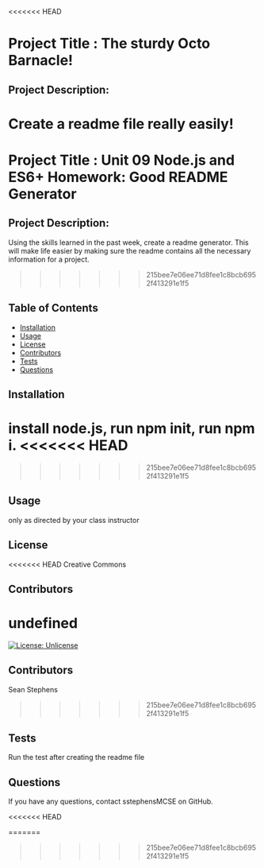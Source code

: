 
<<<<<<< HEAD
  # Project Title : The sturdy Octo Barnacle!

  ## Project Description:
  Create a readme file really easily!
=======
  # Project Title : Unit 09 Node.js and ES6+ Homework: Good README Generator

  ## Project Description:
  Using the skills learned in the past week, create a readme generator. This will make life easier by making sure the readme contains all the necessary information for a project. 
>>>>>>> 215bee7e06ee71d8fee1c8bcb6952f413291e1f5
  
  ## Table of Contents
  * [Installation](#installation)
  * [Usage](#usage)
  * [License](#license)
  * [Contributors](#Contributors)
  * [Tests](#tests)
  * [Questions](#questions)

  ## Installation
  install node.js, run npm init, run npm i.
<<<<<<< HEAD
=======
  
>>>>>>> 215bee7e06ee71d8fee1c8bcb6952f413291e1f5
  ## Usage
  only as directed by your class instructor

  ## License
<<<<<<< HEAD
  Creative Commons
  
  ## Contributors
  undefined
=======
  [![License: Unlicense](https://img.shields.io/badge/license-Unlicense-blue.svg)](http://unlicense.org/)
  
  ## Contributors
  Sean Stephens
>>>>>>> 215bee7e06ee71d8fee1c8bcb6952f413291e1f5

  ## Tests
  Run the test after creating the readme file

  ## Questions
  If you have any questions, contact sstephensMCSE on GitHub.
 
<<<<<<< HEAD
  
=======
  
>>>>>>> 215bee7e06ee71d8fee1c8bcb6952f413291e1f5
